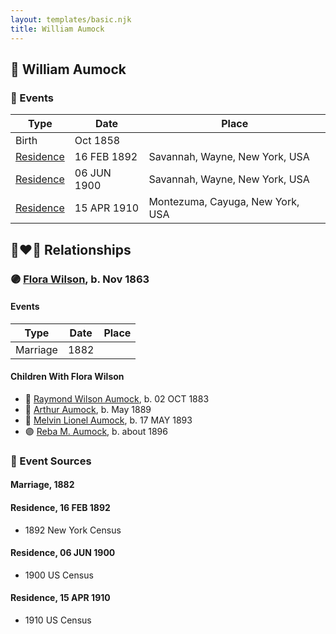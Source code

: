 ```yaml
---
layout: templates/basic.njk
title: William Aumock
---
```

## 🔵 William Aumock

### 📆 Events

Type | Date | Place
------ | ------ | ------
Birth | Oct 1858 |
[Residence](#event-23329f0e-f4e5-4e26-9f44-6d7c40d0f8f2) | 16 FEB 1892 | Savannah, Wayne, New York, USA
[Residence](#event-3141c73e-151b-4d01-988b-bd81d992fd4c) | 06 JUN 1900 | Savannah, Wayne, New York, USA
[Residence](#event-087e7742-0d8d-4c1b-8af9-4870e2d3c4bc) | 15 APR 1910 | Montezuma, Cayuga, New York, USA

## 👩‍❤️‍👨 Relationships

### 🟣 [Flora Wilson](/people/2/2426620), b. Nov 1863

#### Events

Type | Date | Place
------ | ------ | ------
Marriage | 1882 |
#### Children With Flora Wilson
* 🔵 [Raymond Wilson Aumock](/people/1/17962037), b. 02 OCT 1883
* 🔵 [Arthur Aumock](/people/2/29296932), b. May 1889
* 🔵 [Melvin Lionel Aumock](/people/5/52466857), b. 17 MAY 1893
* 🟣 [Reba M. Aumock](/people/2/20205610), b. about 1896
### 📰 Event Sources

#### <a id="event-3a5a7c5b-1531-4fa0-a433-a7cbc78ce8a6"></a> Marriage, 1882

#### <a id="event-23329f0e-f4e5-4e26-9f44-6d7c40d0f8f2"></a> Residence, 16 FEB 1892
* 1892 New York Census

#### <a id="event-3141c73e-151b-4d01-988b-bd81d992fd4c"></a> Residence, 06 JUN 1900
* 1900 US Census

#### <a id="event-087e7742-0d8d-4c1b-8af9-4870e2d3c4bc"></a> Residence, 15 APR 1910
* 1910 US Census